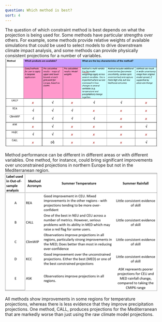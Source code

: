```yaml
---
question: Which method is best?
sort: 4
---
```

The question of which constraint method is best depends on what the projection
is being used for. Some methods have particular strengths over others. For
example, some methods provide relative weights of available simulations that
could be used to select models to drive downstream climate impact analysis, and
some methods can provide physically consistent projections for a number of
variables.
![summary of skills](summary_available_info.png)

Method performance can be different in different areas or with different
variables. One method, for instance, could bring significant improvements over
unconstrained projections in northern Europe but not in the Mediterranean
region.
![summary of skills](summary_skill.png)

All methods show improvements in some regions for temperature projections, whereas there is less evidence that they improve precipitation projections.  One
method, CALL, produces projections for the Mediterranean that are markedly worse
than just using the raw climate model projections.
